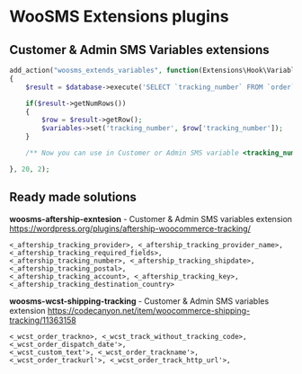 # WooSMS Extensions plugins

## Customer & Admin SMS Variables extensions

```php
add_action("woosms_extends_variables", function(Extensions\Hook\Variables $variables, Extensions\Database\IDatabase $database)
{
    $result = $database->execute('SELECT `tracking_number` FROM `order` WHERE order_id = "'.$database->escape($variables->get('order_id')).'"');

    if($result->getNumRows())
    {
        $row = $result->getRow();
        $variables->set('tracking_number', $row['tracking_number']);
    }

    /** Now you can use in Customer or Admin SMS variable <tracking_number> */

}, 20, 2);
```

## Ready made solutions

**woosms-aftership-exntesion** - Customer & Admin SMS variables extension https://wordpress.org/plugins/aftership-woocommerce-tracking/
```
<_aftership_tracking_provider>, <_aftership_tracking_provider_name>, <_aftership_tracking_required_fields>,
<_aftership_tracking_number>, <_aftership_tracking_shipdate>, <_aftership_tracking_postal>,
<_aftership_tracking_account>, <_aftership_tracking_key>, <_aftership_tracking_destination_country>
```

**woosms-wcst-shipping-tracking** - Customer & Admin SMS variables extension https://codecanyon.net/item/woocommerce-shipping-tracking/11363158
```
<_wcst_order_trackno>, <_wcst_track_without_tracking_code>, <_wcst_order_dispatch_date'>,
<_wcst_custom_text'>, <_wcst_order_trackname'>, <_wcst_order_trackurl'>, <_wcst_order_track_http_url'>,
```

